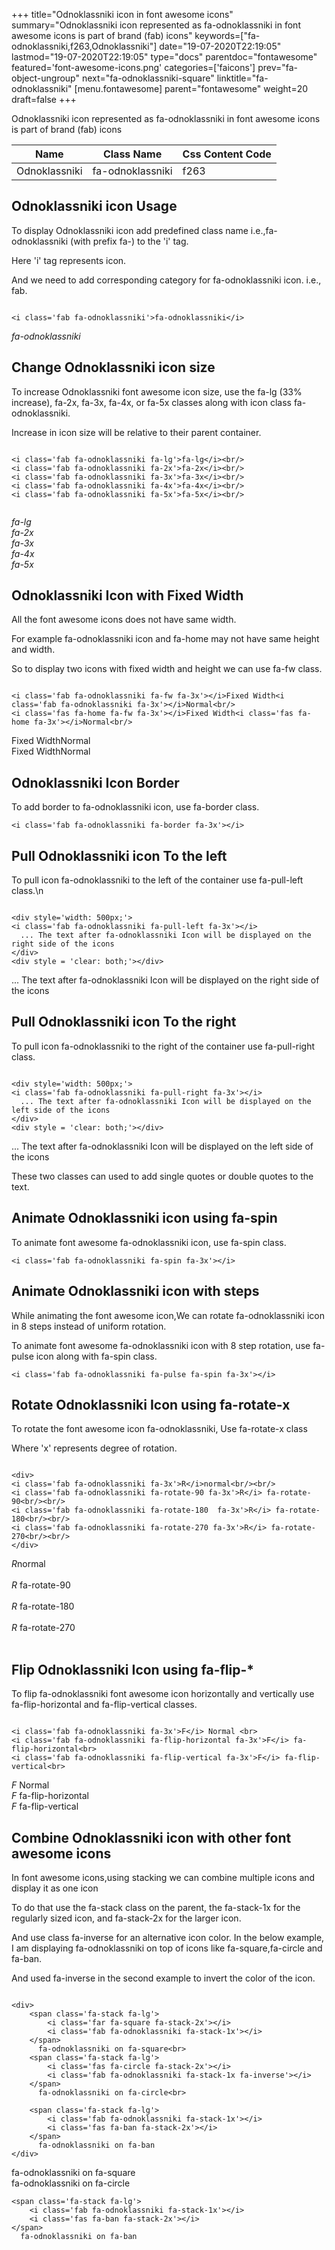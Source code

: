 +++
title="Odnoklassniki icon in font awesome icons"
summary="Odnoklassniki icon represented as fa-odnoklassniki in font awesome icons is part of brand (fab) icons"
keywords=["fa-odnoklassniki,f263,Odnoklassniki"]
date="19-07-2020T22:19:05"
lastmod="19-07-2020T22:19:05"
type="docs"
parentdoc="fontawesome"
featured='font-awesome-icons.png'
categories=['faicons']
prev="fa-object-ungroup"
next="fa-odnoklassniki-square"
linktitle="fa-odnoklassniki"
[menu.fontawesome]
parent="fontawesome"
weight=20
draft=false
+++


Odnoklassniki icon represented as fa-odnoklassniki in font awesome icons is part of brand (fab) icons

<div class='table-responsive'><table class='table'><thead><tr><th>Name</th><th>Class Name</th><th>Css Content Code</th></tr></thead><tbody><tr><td>Odnoklassniki</td><td>fa-odnoklassniki</td><td>f263</td></tr></tbody></table></div>



## Odnoklassniki icon Usage

To display Odnoklassniki icon add predefined class name i.e.,fa-odnoklassniki (with prefix fa-) to the 'i' tag.

Here 'i' tag represents icon.

And we need to add corresponding category for fa-odnoklassniki icon. i.e., fab.


```

<i class='fab fa-odnoklassniki'>fa-odnoklassniki</i>
```

<i class='fab fa-odnoklassniki'>fa-odnoklassniki</i>




## Change Odnoklassniki icon size
To increase Odnoklassniki font awesome icon size, use the fa-lg (33% increase), fa-2x, fa-3x, fa-4x, or fa-5x classes along with icon class fa-odnoklassniki.

Increase in icon size will be relative to their parent container. 

```

<i class='fab fa-odnoklassniki fa-lg'>fa-lg</i><br/>
<i class='fab fa-odnoklassniki fa-2x'>fa-2x</i><br/>
<i class='fab fa-odnoklassniki fa-3x'>fa-3x</i><br/>
<i class='fab fa-odnoklassniki fa-4x'>fa-4x</i><br/>
<i class='fab fa-odnoklassniki fa-5x'>fa-5x</i><br/>
            
```

<i class='fab fa-odnoklassniki fa-lg'>fa-lg</i><br/>
<i class='fab fa-odnoklassniki fa-2x'>fa-2x</i><br/>
<i class='fab fa-odnoklassniki fa-3x'>fa-3x</i><br/>
<i class='fab fa-odnoklassniki fa-4x'>fa-4x</i><br/>
<i class='fab fa-odnoklassniki fa-5x'>fa-5x</i><br/>
            



## Odnoklassniki Icon with Fixed Width 

All the font awesome icons does not have same width.

For example fa-odnoklassniki icon and fa-home may not have same height and width.

So to display two icons with fixed width and height we can use fa-fw class.


```

<i class='fab fa-odnoklassniki fa-fw fa-3x'></i>Fixed Width<i class='fab fa-odnoklassniki fa-3x'></i>Normal<br/>
<i class='fas fa-home fa-fw fa-3x'></i>Fixed Width<i class='fas fa-home fa-3x'></i>Normal<br/>
```

<i class='fab fa-odnoklassniki fa-fw fa-3x'></i>Fixed Width<i class='fab fa-odnoklassniki fa-3x'></i>Normal<br/>
<i class='fas fa-home fa-fw fa-3x'></i>Fixed Width<i class='fas fa-home fa-3x'></i>Normal<br/>



## Odnoklassniki Icon Border 

To add border to fa-odnoklassniki icon, use fa-border class.


```
<i class='fab fa-odnoklassniki fa-border fa-3x'></i>

```
<i class='fab fa-odnoklassniki fa-border fa-3x'></i>





## Pull Odnoklassniki icon To the left

To pull icon fa-odnoklassniki to the left of the container use fa-pull-left class.\n

```

<div style='width: 500px;'>
<i class='fab fa-odnoklassniki fa-pull-left fa-3x'></i>
  ... The text after fa-odnoklassniki Icon will be displayed on the right side of the icons
</div>
<div style = 'clear: both;'></div>
```

<div style='width: 500px;'>
<i class='fab fa-odnoklassniki fa-pull-left fa-3x'></i>
  ... The text after fa-odnoklassniki Icon will be displayed on the right side of the icons
</div>
<div style = 'clear: both;'></div>




## Pull Odnoklassniki icon To the right
To pull icon fa-odnoklassniki to the right of the container use fa-pull-right class.

```

<div style='width: 500px;'>
<i class='fab fa-odnoklassniki fa-pull-right fa-3x'></i>
  ... The text after fa-odnoklassniki Icon will be displayed on the left side of the icons
</div>
<div style = 'clear: both;'></div>
```

<div style='width: 500px;'>
<i class='fab fa-odnoklassniki fa-pull-right fa-3x'></i>
  ... The text after fa-odnoklassniki Icon will be displayed on the left side of the icons
</div>
<div style = 'clear: both;'></div>

These two classes can used to add single quotes or double quotes to the text.


## Animate Odnoklassniki icon using fa-spin
To animate font awesome fa-odnoklassniki icon, use fa-spin class.

```
<i class='fab fa-odnoklassniki fa-spin fa-3x'></i>
```
<i class='fab fa-odnoklassniki fa-spin fa-3x'></i>




## Animate Odnoklassniki icon with steps
While animating the font awesome icon,We can rotate fa-odnoklassniki icon in 8 steps instead of uniform rotation.

To animate font awesome fa-odnoklassniki icon with 8 step rotation, use fa-pulse icon along with fa-spin class.


```
<i class='fab fa-odnoklassniki fa-pulse fa-spin fa-3x'></i>

```
<i class='fab fa-odnoklassniki fa-pulse fa-spin fa-3x'></i>





## Rotate Odnoklassniki Icon using fa-rotate-x
To rotate the font awesome icon fa-odnoklassniki, Use fa-rotate-x class

Where 'x' represents degree of rotation.


```

<div>
<i class='fab fa-odnoklassniki fa-3x'>R</i>normal<br/><br/>
<i class='fab fa-odnoklassniki fa-rotate-90 fa-3x'>R</i> fa-rotate-90<br/><br/> 
<i class='fab fa-odnoklassniki fa-rotate-180  fa-3x'>R</i> fa-rotate-180<br/><br/> 
<i class='fab fa-odnoklassniki fa-rotate-270 fa-3x'>R</i> fa-rotate-270<br/><br/>
</div>
```

<div>
<i class='fab fa-odnoklassniki fa-3x'>R</i>normal<br/><br/>
<i class='fab fa-odnoklassniki fa-rotate-90 fa-3x'>R</i> fa-rotate-90<br/><br/> 
<i class='fab fa-odnoklassniki fa-rotate-180  fa-3x'>R</i> fa-rotate-180<br/><br/> 
<i class='fab fa-odnoklassniki fa-rotate-270 fa-3x'>R</i> fa-rotate-270<br/><br/>
</div>




## Flip Odnoklassniki Icon using fa-flip-*
To flip fa-odnoklassniki font awesome icon horizontally and vertically use fa-flip-horizontal and fa-flip-vertical classes. 

```

<i class='fab fa-odnoklassniki fa-3x'>F</i> Normal <br>
<i class='fab fa-odnoklassniki fa-flip-horizontal fa-3x'>F</i> fa-flip-horizontal<br>
<i class='fab fa-odnoklassniki fa-flip-vertical fa-3x'>F</i> fa-flip-vertical<br>
```

<i class='fab fa-odnoklassniki fa-3x'>F</i> Normal <br>
<i class='fab fa-odnoklassniki fa-flip-horizontal fa-3x'>F</i> fa-flip-horizontal<br>
<i class='fab fa-odnoklassniki fa-flip-vertical fa-3x'>F</i> fa-flip-vertical<br>




## Combine Odnoklassniki icon with other font awesome icons
In font awesome icons,using stacking we can combine multiple icons and display it as one icon 

To do that use the fa-stack class on the parent, the fa-stack-1x for the regularly sized icon, and fa-stack-2x for the larger icon.

And use class fa-inverse for an alternative icon color. 
In the below example, I am displaying fa-odnoklassniki on top of icons like fa-square,fa-circle and fa-ban.

And used fa-inverse in the second example to invert the color of the icon.

```

<div>
    <span class='fa-stack fa-lg'>
        <i class='far fa-square fa-stack-2x'></i>
        <i class='fab fa-odnoklassniki fa-stack-1x'></i>
    </span>
      fa-odnoklassniki on fa-square<br>
    <span class='fa-stack fa-lg'>
        <i class='fas fa-circle fa-stack-2x'></i>
        <i class='fab fa-odnoklassniki fa-stack-1x fa-inverse'></i>
    </span>
      fa-odnoklassniki on fa-circle<br>

    <span class='fa-stack fa-lg'>
        <i class='fab fa-odnoklassniki fa-stack-1x'></i>
        <i class='fas fa-ban fa-stack-2x'></i>
    </span>
      fa-odnoklassniki on fa-ban
</div>
```

<div>
    <span class='fa-stack fa-lg'>
        <i class='far fa-square fa-stack-2x'></i>
        <i class='fab fa-odnoklassniki fa-stack-1x'></i>
    </span>
      fa-odnoklassniki on fa-square<br>
    <span class='fa-stack fa-lg'>
        <i class='fas fa-circle fa-stack-2x'></i>
        <i class='fab fa-odnoklassniki fa-stack-1x fa-inverse'></i>
    </span>
      fa-odnoklassniki on fa-circle<br>

    <span class='fa-stack fa-lg'>
        <i class='fab fa-odnoklassniki fa-stack-1x'></i>
        <i class='fas fa-ban fa-stack-2x'></i>
    </span>
      fa-odnoklassniki on fa-ban
</div>







